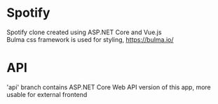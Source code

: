 # Spotify
 Spotify clone created using ASP.NET Core and Vue.js<br/>
 Bulma css framework is used for styling, https://bulma.io/ <br/>
 
 # API
 'api' branch contains ASP.NET Core Web API version of this app, more usable for external frontend
